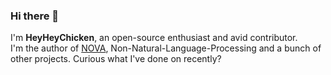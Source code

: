 ### Hi there 👋

I'm **HeyHeyChicken**, an open-source enthusiast and avid contributor.<br/>
I'm the author of <a href="">NOVA</a>, Non-Natural-Language-Processing and a bunch of other projects. Curious what I've done on recently?

<!--
**HeyHeyChicken/HeyHeyChicken** is a ✨ _special_ ✨ repository because its `README.md` (this file) appears on your GitHub profile.

Here are some ideas to get you started:

- 🔭 I’m currently working on ...
- 🌱 I’m currently learning ...
- 👯 I’m looking to collaborate on ...
- 🤔 I’m looking for help with ...
- 💬 Ask me about ...
- 📫 How to reach me: ...
- 😄 Pronouns: ...
- ⚡ Fun fact: ...
-->
